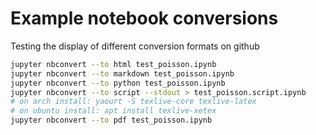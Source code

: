 # Example notebook conversions


Testing the display of different conversion formats on github
``` bash
jupyter nbconvert --to html test_poisson.ipynb 
jupyter nbconvert --to markdown test_poisson.ipynb 
jupyter nbconvert --to python test_poisson.ipynb 
jupyter nbconvert --to script --stdout > test_poisson.script.ipynb 
# on arch install: yaourt -S texlive-core texlive-latex
# on ubuntu install: apt install texlive-xetex
jupyter nbconvert --to pdf test_poisson.ipynb 
```
